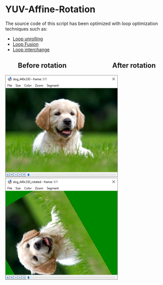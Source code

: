 # YUV-Affine-Rotation

The source code of this script has been optimized with loop optimization techniques such as:

* [Loop unrolling](https://en.wikipedia.org/wiki/Loop_unrolling)
* [Loop Fusion](https://en.wikipedia.org/wiki/Loop_fission_and_fusion)
* [Loop interchange](https://en.wikipedia.org/wiki/Loop_interchange)


## &nbsp; &nbsp; &nbsp; &nbsp; Before rotation &nbsp; &nbsp; &nbsp; &nbsp; &nbsp; &nbsp; &nbsp; &nbsp; &nbsp; &nbsp; &nbsp; &nbsp; &nbsp; &nbsp; After rotation
![before](/images/before.png) &nbsp; ![after](/images/after.png)
